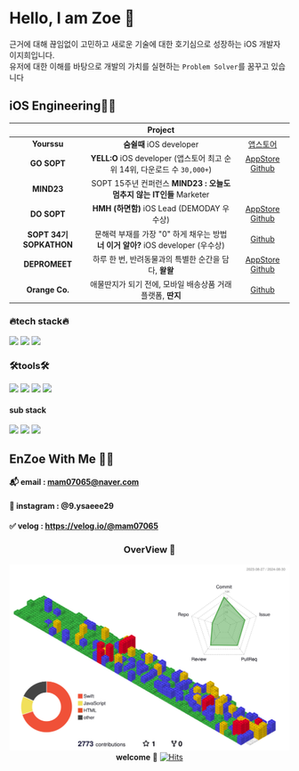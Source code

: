 # Hello, I am Zoe 👋 #
근거에 대해 끊임없이 고민하고 새로운 기술에 대한 호기심으로 성장하는 iOS 개발자 이지희입니다. </br>
유저에 대한 이해를 바탕으로 개발의 가치를 실현하는 `Problem Solver`를 꿈꾸고 있습니다


## iOS Engineering👩‍💻 ##
|                         |                   Project                     |                              |
|:-----------------------:|:------------------------------------------:|:----------------------------:|
|**Yourssu** |   **숨쉴때** iOS developer     |  [앱스토어](https://apps.apple.com/kr/app/%EC%88%A8%EC%89%B4%EB%95%8C/id1626690112)   |
|**GO SOPT**| **YELL:O** iOS developer (앱스토어 최고 순위 14위, 다운로드 수 `30,000+`)|  [AppStore](https://apps.apple.com/kr/app/yell-o-%EB%84%88%EC%9D%98-%EC%97%90-%EC%84%A4%EB%A0%9C%EC%96%B4/id6451451050) [Github](https://github.com/team-yello/YELLO-iOS)  |
| **MIND23**|   SOPT 15주년 컨퍼런스  **MIND23 : 오늘도 멈추지 않는 IT인들** Marketer   |     |
|**DO SOPT** |**HMH (하면함)** iOS Lead (DEMODAY 우수상)| [AppStore](https://apps.apple.com/kr/app/%ED%95%98%EB%A9%B4%ED%95%A8/id6480371251) [Github](https://github.com/Team-HMH/HMH_iOS) |
|**SOPT 34기 SOPKATHON**|문해력 부재를 가장 "0" 하게 채우는 방법 **너 이거 알아?** iOS developer (우수상) |  [Github](https://github.com/34th-SOPKATHON-iOS-TEAM2/SOPKATHON-iOS) |
| **DEPROMEET**  | 하루 한 번, 반려동물과의 특별한 순간을 담다, **왈왈**     | [AppStore](https://apps.apple.com/kr/app/%EC%99%88%EC%99%88/id6553981069) [Github](https://github.com/depromeet/WalWal-iOS) |
| **Orange Co.**  | 애물딴지가 되기 전에, 모바일 배송상품 거래 플랫폼, **딴지**   | [Github](https://github.com/Orange-Co/DDANZI_iOS)|

### 🔥tech stack🔥 ###
<img src="https://img.shields.io/badge/Swift-F05138?style=flat-square&logo=Swift&logoColor=white"/> <img src="https://img.shields.io/badge/UIKit-2396F3?style=flat-square&logo=UIKit&logoColor=white"/> <img src="https://img.shields.io/badge/iOS-000000?style=flat-square&logo=ios&logoColor=white"/>

### 🛠️tools🛠️ ###
<img src="https://img.shields.io/badge/github-000000?style=flat-square&logo=github&logoColor=white"/> <img src="https://img.shields.io/badge/Xcode-147EFB?style=flat-square&logo=xcode&logoColor=white"/> <img src="https://img.shields.io/badge/Figma-F24E1E?style=flat-square&logo=figma&logoColor=white"/> <img src="https://img.shields.io/badge/Notion-000000?style=flat-square&logo=notion&logoColor=white"/>

#### sub stack
<img src="https://img.shields.io/badge/javascript-F7DF1E?style=flat-square&logo=javascript&logoColor=black"/> <img src="https://img.shields.io/badge/node.js-5FA04E?style=flat-square&logo=node.js&logoColor=white"/> <img src="https://img.shields.io/badge/strapi-4945FF?style=flat-square&logo=strapi&logoColor=white"/>
<br>


## EnZoe With Me 🙆‍♀️ 
#### 📬 email : mam07065@naver.com
#### 📸 instagram : @9.ysaeee29
#### ✅ velog : https://velog.io/@mam07065


<div align="center">
 
### OverView 👀
![](./profile-3d-contrib/profile-gitblock.svg)
**welcome** 🥳 [![Hits](https://hits.seeyoufarm.com/api/count/incr/badge.svg?url=https%3A%2F%2Fgithub.com%2FZoe0929&count_bg=%23BCE6F9&title_bg=%23555555&icon=&icon_color=%23E7E7E7&title=hits&edge_flat=false)](https://hits.seeyoufarm.com)

</div>

